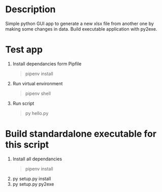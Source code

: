 #   Description
Simple python GUI app to generate a new xlsx file from another one by making some changes in data.
Build executable application with py2exe.

#   Test app
1. Install dependancies form Pipfile
    > pipenv install
2. Run virtual environment
    > pipenv shell
3. Run script
    > py hello.py

#   Build standardalone executable for this script
1. Install all dependancies
    > pipenv install
2. py setup.py install
3. py setup.py py2exe
